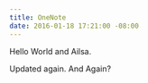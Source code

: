 ```yaml
---
title: OneNote
date: 2016-01-18 17:21:00 -08:00
---
```


Hello World and Ailsa.

Updated again. And Again?